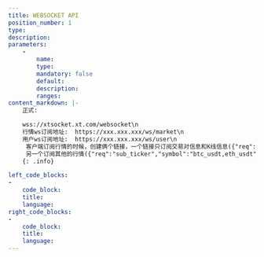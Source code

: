 ```yaml
---
title: WEBSOCKET API
position_number: 1
type:
description:
parameters:
    -
        name:
        type:
        mandatory: false
        default:
        description:
        ranges:
content_markdown: |-
    正式:

    wss://xtsocket.xt.com/websocket\n
    行情ws订阅地址:  https://xxx.xxx.xxx/ws/market\n
    用户ws订阅地址:  https://xxx.xxx.xxx/ws/user\n
     客户端订阅行情的时候，创建俩个链接，一个链接只订阅交易对信息和K线信息({"req":"sub_symbol","symbol":"btc_usdt"}，{"req":"sub_kline","symbol":"btc_usdt","type":"1m"})，
     另一个订阅其他的行情({"req":"sub_ticker","symbol":"btc_usdt,eth_usdt"}，{"req":"sub_mark_price","symbol":"btc_usdt,eth_usdt"})
    {: .info}

left_code_blocks:
-
    code_block:
    title:
    language:
right_code_blocks:
-
    code_block:
    title:
    language:
---
```

